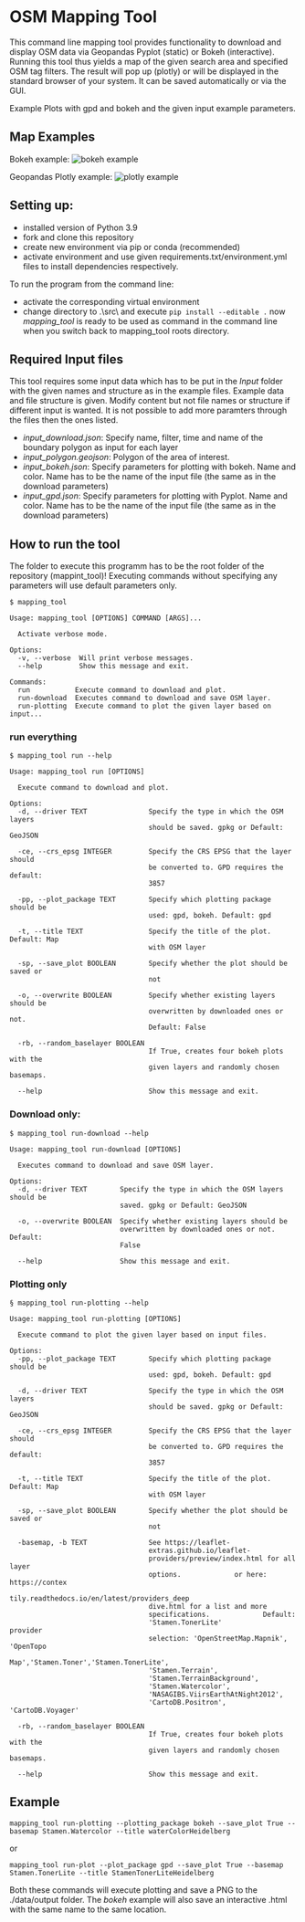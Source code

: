 # OSM Mapping Tool

This command line mapping tool provides functionality to download and display OSM data via Geopandas Pyplot (static) or Bokeh (interactive). Running this tool thus yields a map of the given search area and specified OSM tag filters. The result will pop up (plotly) or will be displayed in the standard browser of your system. It can be saved automatically or via the GUI.


Example Plots with gpd and bokeh and the given input example parameters.

## Map Examples
Bokeh example:
![bokeh example](https://github.com/BoSott/mapping_tool/blob/main/data/example_output/example_map_bokeh.png)

Geopandas Plotly example:
![plotly example](https://github.com/BoSott/mapping_tool/blob/main/data/example_output/example_map_plotly.png)

## Setting up:
- installed version of Python 3.9
- fork and clone this repository
- create new environment via pip or conda (recommended)
- activate environment and use given requirements.txt/environment.yml files to install dependencies respectively.

To run the program from the command line:
- activate the corresponding virtual environment
- change directory to .\src\ and execute `pip install --editable .` now *mapping_tool* is ready to be used as command in the command line when you switch back to mapping_tool roots directory.

## Required Input files
This tool requires some input data which has to be put in the *Input* folder with the given names and structure as in the example files.
Example data and file structure is given. Modify content but not file names or structure if different input is wanted. It is not possible to add more paramters through the files then the ones listed.
- *input_download.json*: Specify name, filter, time and name of the boundary polygon as input for each layer
- *input_polygon.geojson*: Polygon of the area of interest.
- *input_bokeh.json*: Specify parameters for plotting with bokeh. Name and color. Name has to be the name of the input file (the same as in the download parameters)
- *input_gpd.json*: Specify parameters for plotting with Pyplot. Name and color. Name has to be the name of the input file (the same as in the download parameters)

## How to run the tool
The folder to execute this programm has to be the root folder of the repository (mappint_tool)!
Executing commands without specifying any parameters will use default parameters only.

```
$ mapping_tool

Usage: mapping_tool [OPTIONS] COMMAND [ARGS]...

  Activate verbose mode.

Options:
  -v, --verbose  Will print verbose messages.
  --help         Show this message and exit.

Commands:
  run           Execute command to download and plot.
  run-download  Executes command to download and save OSM layer.
  run-plotting  Execute command to plot the given layer based on input...
```

### run everything
```
$ mapping_tool run --help

Usage: mapping_tool run [OPTIONS]

  Execute command to download and plot.

Options:
  -d, --driver TEXT               Specify the type in which the OSM layers
                                  should be saved. gpkg or Default: GeoJSON

  -ce, --crs_epsg INTEGER         Specify the CRS EPSG that the layer should
                                  be converted to. GPD requires the default:
                                  3857

  -pp, --plot_package TEXT        Specify which plotting package should be
                                  used: gpd, bokeh. Default: gpd

  -t, --title TEXT                Specify the title of the plot. Default: Map
                                  with OSM layer

  -sp, --save_plot BOOLEAN        Specify whether the plot should be saved or
                                  not

  -o, --overwrite BOOLEAN         Specify whether existing layers should be
                                  overwritten by downloaded ones or not.
                                  Default: False

  -rb, --random_baselayer BOOLEAN
                                  If True, creates four bokeh plots with the
                                  given layers and randomly chosen basemaps.

  --help                          Show this message and exit.
```

### Download only:
```
$ mapping_tool run-download --help

Usage: mapping_tool run-download [OPTIONS]

  Executes command to download and save OSM layer.

Options:
  -d, --driver TEXT        Specify the type in which the OSM layers should be
                           saved. gpkg or Default: GeoJSON

  -o, --overwrite BOOLEAN  Specify whether existing layers should be
                           overwritten by downloaded ones or not. Default:
                           False

  --help                   Show this message and exit.
```

### Plotting only
```
§ mapping_tool run-plotting --help

Usage: mapping_tool run-plotting [OPTIONS]

  Execute command to plot the given layer based on input files.

Options:
  -pp, --plot_package TEXT        Specify which plotting package should be
                                  used: gpd, bokeh. Default: gpd

  -d, --driver TEXT               Specify the type in which the OSM layers
                                  should be saved. gpkg or Default: GeoJSON

  -ce, --crs_epsg INTEGER         Specify the CRS EPSG that the layer should
                                  be converted to. GPD requires the default:
                                  3857

  -t, --title TEXT                Specify the title of the plot. Default: Map
                                  with OSM layer

  -sp, --save_plot BOOLEAN        Specify whether the plot should be saved or
                                  not

  -basemap, -b TEXT               See https://leaflet-
                                  extras.github.io/leaflet-
                                  providers/preview/index.html for all layer
                                  options.             or here: https://contex
                                  tily.readthedocs.io/en/latest/providers_deep
                                  dive.html for a list and more
                                  specifications.             Default:
                                  'Stamen.TonerLite'             provider
                                  selection: 'OpenStreetMap.Mapnik', 'OpenTopo
                                  Map','Stamen.Toner','Stamen.TonerLite',
                                  'Stamen.Terrain',
                                  'Stamen.TerrainBackground',
                                  'Stamen.Watercolor',
                                  'NASAGIBS.ViirsEarthAtNight2012',
                                  'CartoDB.Positron', 'CartoDB.Voyager'

  -rb, --random_baselayer BOOLEAN
                                  If True, creates four bokeh plots with the
                                  given layers and randomly chosen basemaps.

  --help                          Show this message and exit.
```

## Example
`mapping_tool run-plotting --plotting_package bokeh --save_plot True --basemap Stamen.Watercolor --title waterColorHeidelberg`

or

`mapping_tool run-plot --plot_package gpd --save_plot True --basemap Stamen.TonerLite --title StamenTonerLiteHeidelberg`

Both these commands will execute plotting and save a PNG to the ./data/output folder. The *bokeh* example will also save an interactive .html with the same name to the same location.
